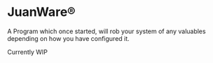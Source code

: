 # JuanWare®
A Program which once started, will rob your system of any valuables depending on how you have configured it.

Currently WIP

